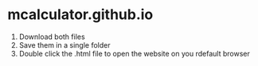 # mcalculator.github.io
1. Download both files
2. Save them in a single folder
3. Double click the .html file to open the website on you rdefault browser
